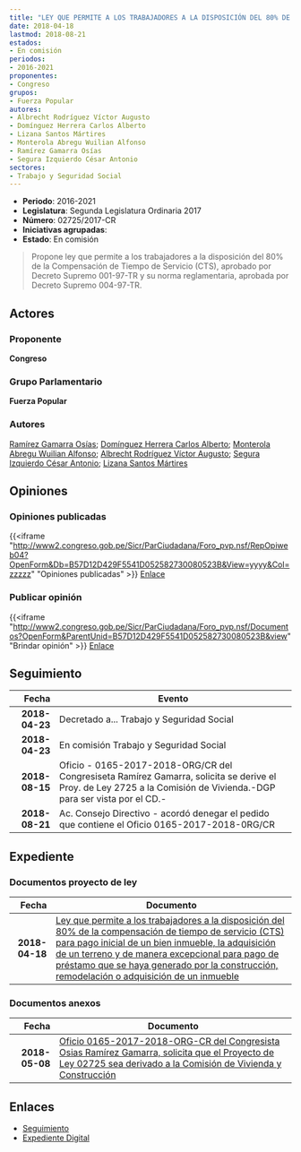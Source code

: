 ```yaml
---
title: "LEY QUE PERMITE A LOS TRABAJADORES A LA DISPOSICIÓN DEL 80% DE LA COMPENSACIÓN DE TIEMPO DE SERVICIO (CTS) PARA PAGO INICIAL DE UN BIEN INMUEBLE, LA ADQUISICIÓN DE UN TERRENO Y DE MANERA EXCEPCIONAL PARA PAGO DE PRÉSTAMO QUE SE HAYA GENERADO POR LA CONSTRUCCIÓN, REMODELACIÓN O ADQUISICIÓN DE UN INMUEBLE"
date: 2018-04-18
lastmod: 2018-08-21
estados:
- En comisión
periodos:
- 2016-2021
proponentes:
- Congreso
grupos:
- Fuerza Popular
autores:
- Albrecht Rodríguez Víctor Augusto
- Domínguez Herrera Carlos Alberto
- Lizana Santos Mártires
- Monterola Abregu Wuilian Alfonso
- Ramírez Gamarra Osías
- Segura Izquierdo César Antonio
sectores:
- Trabajo y Seguridad Social
---
```

- **Periodo**: 2016-2021
- **Legislatura**: Segunda Legislatura Ordinaria 2017
- **Número**: 02725/2017-CR
- **Iniciativas agrupadas**: 
- **Estado**: En comisión

> Propone ley que permite a los trabajadores a la disposición del 80% de la Compensación de Tiempo de Servicio (CTS), aprobado por Decreto Supremo 001-97-TR y su norma reglamentaria, aprobada por Decreto Supremo 004-97-TR.


## Actores

### Proponente

**Congreso**

### Grupo Parlamentario

**Fuerza Popular**

### Autores

[Ramírez Gamarra Osías](mailto:mailto:oramirez@congreso.gob.pe); [Domínguez Herrera Carlos Alberto](mailto:mailto:cdominguez@congreso.gob.pe); [Monterola Abregu Wuilian Alfonso](mailto:mailto:wmonterola@congreso.gob.pe); [Albrecht Rodríguez Víctor Augusto](mailto:mailto:valbrecht@congreso.gob.pe); [Segura Izquierdo César Antonio](mailto:mailto:csegura@congreso.gob.pe); [Lizana Santos Mártires](mailto:mailto:mlizana@congreso.gob.pe)

## Opiniones

### Opiniones publicadas

{{<iframe "http://www2.congreso.gob.pe/Sicr/ParCiudadana/Foro_pvp.nsf/RepOpiweb04?OpenForm&Db=B57D12D429F5541D052582730080523B&View=yyyy&Col=zzzzz" "Opiniones publicadas" >}}
[Enlace](http://www2.congreso.gob.pe/Sicr/ParCiudadana/Foro_pvp.nsf/RepOpiweb04?OpenForm&Db=B57D12D429F5541D052582730080523B&View=yyyy&Col=zzzzz)

### Publicar opinión

{{<iframe "http://www2.congreso.gob.pe/Sicr/ParCiudadana/Foro_pvp.nsf/Documentos?OpenForm&ParentUnid=B57D12D429F5541D052582730080523B&view" "Brindar opinión" >}}
[Enlace](http://www2.congreso.gob.pe/Sicr/ParCiudadana/Foro_pvp.nsf/Documentos?OpenForm&ParentUnid=B57D12D429F5541D052582730080523B&view)


## Seguimiento

| Fecha | Evento |
|------:|--------|
| **2018-04-23** | Decretado a... Trabajo y Seguridad Social |
| **2018-04-23** | En comisión Trabajo y Seguridad Social |
| **2018-08-15** | Oficio - 0165-2017-2018-ORG/CR del Congresiseta Ramírez Gamarra, solicita se derive el Proy. de Ley 2725 a la Comisión de Vivienda.-DGP para ser vista por el CD.- |
| **2018-08-21** | Ac. Consejo Directivo - acordó denegar el pedido que contiene el Oficio 0165-2017-2018-0RG/CR |

## Expediente

### Documentos proyecto de ley

| Fecha | Documento |
|------:|-----------|
| **2018-04-18** | [Ley que permite a los trabajadores a la disposición del 80% de la compensación de tiempo de servicio (CTS) para pago inicial de un bien inmueble, la adquisición de un terreno y de manera excepcional para pago de préstamo que se haya generado por la construcción, remodelación o adquisición de un inmueble](http://www.leyes.congreso.gob.pe/Documentos/2016_2021/Proyectos_de_Ley_y_de_Resoluciones_Legislativas/PL0272520180418..pdf) |

### Documentos anexos

| Fecha | Documento |
|------:|-----------|
| **2018-05-08** | [Oficio 0165-2017-2018-ORG-CR del Congresista Osias Ramírez Gamarra, solicita que el Proyecto de Ley 02725 sea derivado a la Comisión de Vivienda y Construcción](http://www.leyes.congreso.gob.pe/Documentos/2016_2021/Oficios/Congresistas/OFICIO-0165-2017-2018-ORG-CR.pdf) |

## Enlaces

- [Seguimiento](http://www2.congreso.gob.pe/Sicr/TraDocEstProc/CLProLey2016.nsf/f7fff46988ca05b1052578e100829cc7/db10ac742f90e6bd052582730076905b?OpenDocument)
- [Expediente Digital](http://www2.congreso.gob.pe/Sicr/TraDocEstProc/Expvirt_2011.nsf/visbusqptramdoc1621/02725?opendocument)

